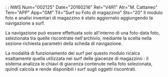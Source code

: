  :  : NWS Num="002125" Date="20160216" Rel="V4R1" Atr="M. Cattaneo" Tem="APP" App="GM" Tit="Surf su Foto di magazzino" Sts="20"
Il modulo foto e analisi inventari di magazzino è stato aggiornato aggiungendo la navigazione a surf.

La navigazione può essere effettuata solo all'interno di una foto-data foto, selezionata tra quelle riscontrate nell'archivio, mediante la scelta nella sezione richiesta parametri della scheda
di navigazione.

La modalità di funzionamento dei surf per questo modulo ricalca esattamente quella utilizzata nei surf delle giacenze di magazzino :  il sistema analizza le chiavi di giacenza contenute nella foto selezionata, quindi calcola e rende disponibili i surf sugli oggetti riscontrati.
